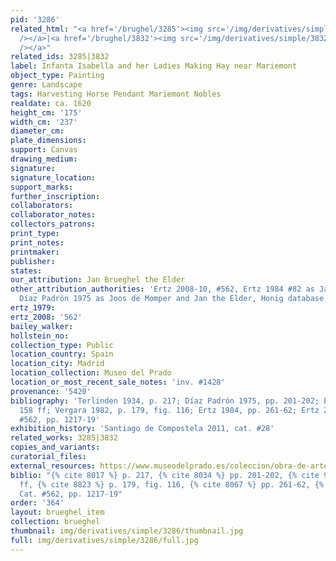 ```yaml
---
pid: '3286'
related_html: "<a href='/brughel/3285'><img src='/img/derivatives/simple/3285/thumbnail.jpg'
  /></a>|<a href='/brughel/3832'><img src='/img/derivatives/simple/3832/thumbnail.jpg'
  /></a>"
related_ids: 3285|3832
label: Infanta Isabella and her Ladies Making Hay near Mariemont
object_type: Painting
genre: Landscape
tags: Harvesting Horse Pendant Mariemont Nobles
realdate: ca. 1620
height_cm: '175'
width_cm: '237'
diameter_cm: 
plate_dimensions: 
support: Canvas
drawing_medium: 
signature: 
signature_location: 
support_marks: 
further_inscription: 
collaborators: 
collaborator_notes: 
collectors_patrons: 
print_type: 
print_notes: 
printmaker: 
publisher: 
states: 
our_attribution: Jan Brueghel the Elder
other_attribution_authorities: 'Ertz 2008-10, #562, Ertz 1984 #82 as Jan the Younger,
  Díaz Padrón 1975 as Joos de Momper and Jan the Elder, Honig database'
ertz_1979: 
ertz_2008: '562'
bailey_walker: 
hollstein_no: 
collection_type: Public
location_country: Spain
location_city: Madrid
location_collection: Museo del Prado
location_or_most_recent_sale_notes: 'inv. #1428'
provenance: '5420'
bibliography: 'Terlinden 1934, p. 217; Díaz Padrón 1975, pp. 201-202; Ertz 1979, p.
  158 ff; Vergara 1982, p. 179, fig. 116; Ertz 1984, pp. 261-62; Ertz 2008-10, Cat.
  #562, pp. 1217-19'
exhibition_history: 'Santiago de Compostela 2011, cat. #28'
related_works: 3285|3832
copies_and_variants: 
curatorial_files: 
external_resources: https://www.museodelprado.es/coleccion/obra-de-arte/excursion-campestre-de-isabel-clara-eugenia/91798530-84da-4396-80f7-169334274c1f
biblio: "{% cite 8017 %} p. 217, {% cite 8034 %} pp. 201-202, {% cite 9004 %} p. 158
  ff, {% cite 8823 %} p. 179, fig. 116, {% cite 8067 %} pp. 261-62, {% cite 8900 %}
  Cat. #562, pp. 1217-19"
order: '364'
layout: brueghel_item
collection: brueghel
thumbnail: img/derivatives/simple/3286/thumbnail.jpg
full: img/derivatives/simple/3286/full.jpg
---
```

